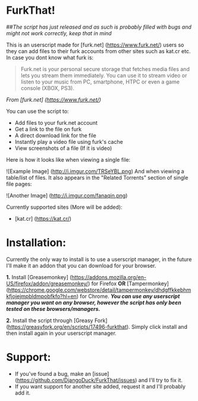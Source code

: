 # FurkThat!
##*The script has just released and as such is probably filled with bugs and might not work correctly, keep that in mind*

This is an userscript made for [furk.net] (https://www.furk.net/) users so they can add files to their furk accounts from other sites such as kat.cr etc. In case you dont know what furk is:
> Furk.net is your personal secure storage that fetches media files and lets you stream them immediately. You can use it to stream video or listen to your music from PC, smartphone, HTPC or even a game console (XBOX, PS3).

*From [furk.net] (https://www.furk.net/)*

You can use the script to:
- Add files to your furk.net account
- Get a link to the file on furk
- A direct download link for the file
- Instantly play a video file using furk's cache
- View screenshots of a file (If it is video)

Here is how it looks like when viewing a single file:

![Example Image] (http://i.imgur.com/TRSeYBL.png) And when viewing a table/list of files. It also appears in the "Related Torrents" section of single file pages:

![Another Image] (http://i.imgur.com/fanaqin.png)

Currently supported sites (More will be added):
- [kat.cr] (https://kat.cr/)

# Installation:
Currently the only way to install is to use a userscript manager, in the future I'll make it an addon that you can download for your browser.

__1.__ Install [Greasemonkey] (https://addons.mozilla.org/en-US/firefox/addon/greasemonkey/) for Firefox __OR__ [Tampermonkey] (https://chrome.google.com/webstore/detail/tampermonkey/dhdgffkkebhmkfjojejmpbldmpobfkfo?hl=en) for Chrome. __*You can use any userscript manager you want on any browser, however the script has only been tested on these browsers/managers.*__

__2.__ Install the script through [Greasy Fork] (https://greasyfork.org/en/scripts/17496-furkthat). Simply click install and then install again in your userscript manager.

# Support:
- If you've found a bug, make an [issue] (https://github.com/DjangoDuck/FurkThat/issues) and I'll try to fix it.
- If you want support for another site added, request it and I'll probably add it.
